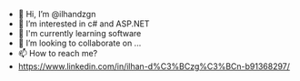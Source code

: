 - 👋 Hi, I’m @ilhandzgn
- 👀 I’m interested in c# and ASP.NET 
- 🌱 I'm currently learning software
- 💞️ I’m looking to collaborate on ...
- 📫 How to reach me?
-  https://www.linkedin.com/in/ilhan-d%C3%BCzg%C3%BCn-b91368297/


<!---
ilhandzgn/ilhandzgn is a ✨ special ✨ repository because its `README.md` (this file) appears on your GitHub profile.
You can click the Preview link to take a look at your changes.
--->
